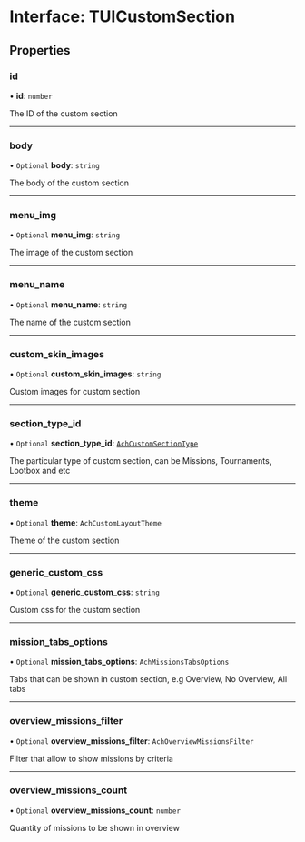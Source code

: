 # Interface: TUICustomSection

## Properties

### id

• **id**: `number`

The ID of the custom section

___

### body

• `Optional` **body**: `string`

The body of the custom section

___

### menu\_img

• `Optional` **menu\_img**: `string`

The image of the custom section

___

### menu\_name

• `Optional` **menu\_name**: `string`

The name of the custom section

___

### custom\_skin\_images

• `Optional` **custom\_skin\_images**: `string`

Custom images for custom section

___

### section\_type\_id

• `Optional` **section\_type\_id**: [`AchCustomSectionType`](../enums/AchCustomSectionType.md)

The particular type of custom section, can be Missions, Tournaments, Lootbox and etc

___

### theme

• `Optional` **theme**: `AchCustomLayoutTheme`

Theme of the custom section

___

### generic\_custom\_css

• `Optional` **generic\_custom\_css**: `string`

Custom css for the custom section

___

### mission\_tabs\_options

• `Optional` **mission\_tabs\_options**: `AchMissionsTabsOptions`

Tabs that can be shown in custom section, e.g Overview, No Overview, All tabs

___

### overview\_missions\_filter

• `Optional` **overview\_missions\_filter**: `AchOverviewMissionsFilter`

Filter that allow to show missions by criteria

___

### overview\_missions\_count

• `Optional` **overview\_missions\_count**: `number`

Quantity of missions to be shown in overview
